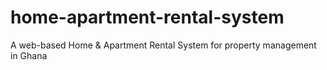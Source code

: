 # home-apartment-rental-system
A web-based Home &amp; Apartment Rental System for property management in Ghana
